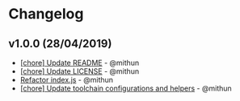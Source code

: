 # Changelog

## v1.0.0 (28/04/2019)
- [[chore] Update README](https://github.com/mithun/mocha-pretty-bunyan/commit/8f4b494438075e72c6c3ab1b8034005b4679025b) - @mithun
- [[chore] Update LICENSE](https://github.com/mithun/mocha-pretty-bunyan/commit/7e08a56f44b84d947c3f5b13d01ec584c8f675f1) - @mithun
- [Refactor index.js](https://github.com/mithun/mocha-pretty-bunyan/commit/cbf54a7deea87b65342b1ff1c8889ca9ece2f466) - @mithun
- [[chore] Update toolchain configurations and helpers](https://github.com/mithun/mocha-pretty-bunyan/commit/8764277780904b4deee1ac0761ea7e42a927f710) - @mithun
